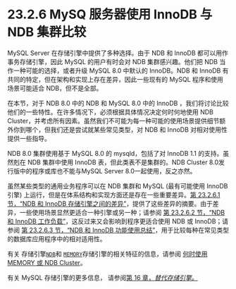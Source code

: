 # 23.2.6 MySQ 服务器使用 InnoDB 与 NDB 集群比较

MySQL Server 在存储引擎中提供了多种选择。由于 NDB 和 InnoDB 都可以用作事务存储引擎，因此 MySQL 的用户有时会对 NDB 集群感兴趣。他们把 NDB 当作一种可能的选择，或者升级 MySQL 8.0 中默认的 InnoDB。NDB 和 InnoDB 有共同的特定，但在架构和实现上存在差异，因此一些现有的 MySQL 程序和使用场景可能适合 NDB，但不是全部。

在本节，对于 NDB 8.0 中的 NDB 和 MySQL 8.0 中的 InnoDB ，我们将讨论比较他们的一些特性。在许多情况下，必须根据具体情况决定何时何地使用 NDB Cluster，并考虑所有因素。虽然我们不可能为每一种可能的使用场景提供细节额外你到哪个，但我们还是尝试就某些常见类型，对 NDB 和 InnoDB 对相对使用性提供一些指导。

NDB 8.0 集群使用基于 MySQL 8.0 的 mysqld，包括了对 InnoDB 1.1 的支持。虽然剋在 NDB 集群中使用 InnoDB 表，但此类表不是集群的。NDB Cluster 8.0发行版中的程序或库也不能与MySQL Server 8.0一起使用，反之亦然。

虽然某些类型的通用业务程序可以在 NDB 集群和 MySQL (最有可能使用 InnoDB 引擎) 上运行，但是在体系结构和实现方面还是存在一些重要差异。[第 23.2.6.1 节，“NDB 和 InnoDB 存储引擎之间的差异”](./Differences%20Between%20the%20NDB%20and%20InnoDB%20Storage%20Engins.md)，提供了这些差异的摘要。由于差异，一些使用场景显然更适合一种引擎或另一种；请参阅 [第 23.2.6.2 节，“NDB 和 InnoDB 工作负载”](./NDB%20and%20InnoDB%20Workloads.md)，这反过来又会影响到程序更适合使用 NDB 或 InnoDB；请参阅 [第 23.2.6.3 节，“NDB 和 InnoDB 功能使用总结”](./NDB%20and%20InnoDB%20Feature%20Usage%20Summary.md)，用于比较每种在常见类型的数据库应用程序中的相对适用性。

有关 存储引擎[`NDB`](https://dev.mysql.com/doc/refman/8.0/en/mysql-cluster.html "第23章 MySQL NDB Cluster 8.0")和 [`MEMORY`](https://dev.mysql.com/doc/refman/8.0/en/memory-storage-engine.html "16.3 MEMORY存储引擎")存储引擎的相关特征的信息，请参阅 [何时使用 MEMORY 或 NDB Cluster](https://dev.mysql.com/doc/refman/8.0/en/memory-storage-engine.html#memory-storage-engine-compared-cluster "何时使用 MEMORY 或 NDB Cluster")。

有关 MySQL 存储引擎的更多信息， 请参阅[第 16 章，*替代存储引擎。*](https://dev.mysql.com/doc/refman/8.0/en/storage-engines.html "第 16 章 替代存储引擎")
